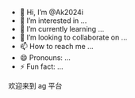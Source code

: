 - 👋 Hi, I’m @Ak2024i
- 👀 I’m interested in ...
- 🌱 I’m currently learning ...
- 💞️ I’m looking to collaborate on ...
- 📫 How to reach me ...
- 😄 Pronouns: ...
- ⚡ Fun fact: ...

<!---
Ak2024i/Ak2024i is a ✨ special ✨ repository because its `README.md` (this file) appears on your GitHub profile.
You can click the Preview link to take a look at your changes.
--->
欢迎来到 ag 平台 
